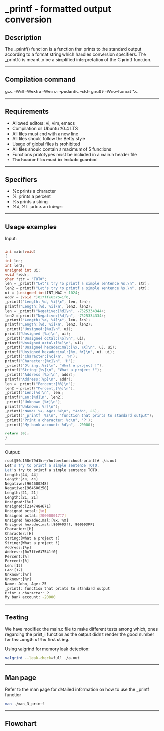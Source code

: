 # \_printf - formatted output conversion


## Description


The _printf() function is a function that prints to the standard output according
to a format string which handles conversion specifiers.
The _printf() is meant to be a simplified interpretation of the C printf function.

---
## Compilation command

gcc -Wall -Wextra -Werror -pedantic -std=gnu89 -Wno-format *.c

---
## Requirements
 
- Allowed editors: vi, vim, emacs
- Compilation on Ubuntu 20.4 LTS
- All files must end with a new line
- All files should follow the Betty style
- Usage of global files is prohibited
- All files should contain a maximum of 5 functions
- Functions prototypes must be included in a main.h header file
- The header files must be include guarded

---
## Specifiers

- %c prints a character 
- %  prints a percent
- %s prints a string
- %d, %i
  prints an integer

---
## Usage examples

Input:

 
```c

int main(void)
{
int len;
int len2;
unsigned int ui;
void *addr;
char *str = "TOTO";
len = _printf("Let's try to printf a simple sentence %s.\n", str);
len2 = printf("Let's try to printf a simple sentence %s.\n", str);
ui = (unsigned int)INT_MAX + 1024;
addr = (void *)0x7ffe637541f0;
_printf("Length:[%d, %i]\n", len, len);
printf("Length:[%d, %i]\n", len2, len2);
len = _printf("Negative:[%d]\n", -7625334344);
len2 = printf("Negative:[%d]\n", -7625334334);
_printf("Length:[%d, %i]\n", len, len);
printf("Length:[%d, %i]\n", len2, len2);
_printf("Unsigned:[%u]\n", ui);
printf("Unsigned:[%u]\n", ui);
_printf("Unsigned octal:[%o]\n", ui);
printf("Unsigned octal:[%o]\n", ui);
_printf("Unsigned hexadecimal:[%x, %X]\n", ui, ui);
printf("Unsigned hexadecimal:[%x, %X]\n", ui, ui);
_printf("Character:[%c]\n", 'H');
printf("Character:[%c]\n", 'H');
_printf("String:[%s]\n", "What a project !");
printf("String:[%s]\n", "What a project !");
_printf("Address:[%p]\n", addr);
printf("Address:[%p]\n", addr);
len = _printf("Percent:[%%]\n");
len2 = printf("Percent:[%%]\n");
_printf("Len:[%d]\n", len);
printf("Len:[%d]\n", len2);
_printf("Unknown:[%r]\n");
printf("Unknown:[%r]\n");
_printf("Name: %s, Age: %d\n", "John", 25);
_printf("_printf: %s\n", "function that prints to standard output");
_printf("Print a character: %c\n", 'P');
_printf("My bank account: %d\n", -20000);

return (0); 
}
```

---

Output:


```bash
root@50c158e79d1b:~/holbertonschool-printf# ./a.out
Let's try to printf a simple sentence TOTO.
Let's try to printf a simple sentence TOTO.
Length:[44, 44]
Length:[44, 44]
Negative:[964600248]
Negative:[964600258]
Length:[21, 21]
Length:[21, 21]
Unsigned:[%u]
Unsigned:[2147484671]
Unsigned octal:[%o]
Unsigned octal:[20000001777]
Unsigned hexadecimal:[%x, %X]
Unsigned hexadecimal:[800003ff, 800003FF]
Character:[H]
Character:[H]
String:[What a project !]
String:[What a project !]
Address:[%p]
Address:[0x7ffe637541f0]
Percent:[%]
Percent:[%]
Len:[12]
Len:[12]
Unknown:[%r]
Unknown:[%r]
Name: John, Age: 25
_printf: function that prints to standard output
Print a character: P
My bank account: -20000
```

--- 
## Testing

We have modified the main.c file to make different tests among which, ones regarding the print_i function as the output didn't render the good number for the Length of the first string. 

Using valgrind for memory leak detection:  

```bash
valgrind --leak-check=full ./a.out
```

---
## Man page
  
Refer to the man page for detailed information on how to use the \_printf function  

```bash
man ./man_3_printf
```

---
## Flowchart
